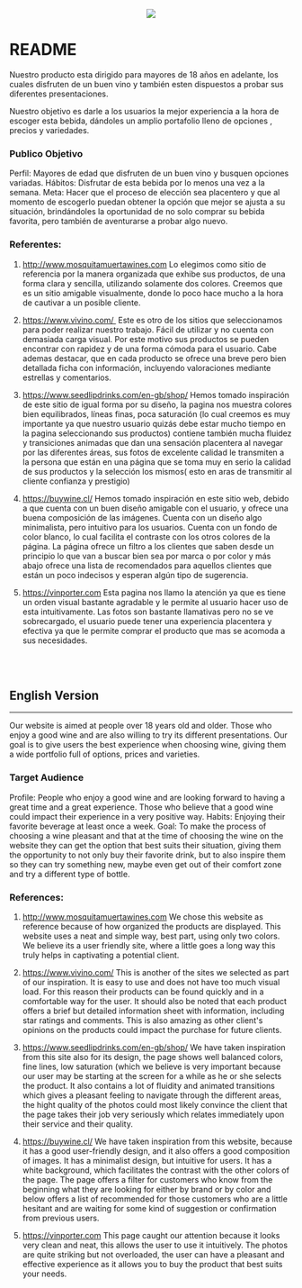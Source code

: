<p align="center">
  <img src="https://github.com/Rebelzob/grupo_9_DrinksForGeeks/blob/28f29299d305ff6ad072152a443c4b7b94d33164/Wine-not%20Project.png" />
</p>

# README

Nuestro producto esta dirigido  para  mayores de 18 años en adelante,  los cuales disfruten de un buen vino y también esten dispuestos a probar sus diferentes presentaciones. 

Nuestro objetivo es darle a los usuarios la mejor experiencia a la hora de escoger esta bebida, dándoles un amplio portafolio lleno de opciones , precios y variedades. 

### Publico Objetivo 

Perfil:  Mayores de edad  que disfruten de un buen vino y busquen opciones variadas.
Hábitos: Disfrutar de esta bebida por lo menos una vez a la semana.
Meta: Hacer que el proceso de elección sea placentero y que al momento de escogerlo puedan obtener  la opción que mejor  se ajusta a su situación, brindándoles la oportunidad de no solo comprar su bebida favorita, pero también de aventurarse a probar algo nuevo. 


### **Referentes:**

1. http://www.mosquitamuertawines.com Lo elegimos como sitio de referencia por la manera organizada que exhibe sus productos, de una forma clara y sencilla, utilizando solamente dos colores. Creemos que es un sitio amigable visualmente, donde lo poco hace mucho a la hora de cautivar a un posible cliente.

2. https://www.vivino.com/  Este es otro de los sitios que seleccionamos para poder realizar nuestro trabajo. Fácil de utilizar y no cuenta con demasiada carga visual. Por este motivo sus productos se pueden encontrar con rapidez y de una forma cómoda para el usuario. Cabe ademas destacar, que en cada producto se ofrece una breve pero bien detallada ficha con información, incluyendo valoraciones mediante estrellas y comentarios.

3. https://www.seedlipdrinks.com/en-gb/shop/ Hemos tomado inspiración de este sitio de igual forma por su diseño, la pagina nos muestra colores bien equilibrados, líneas finas, poca saturación (lo cual creemos es muy importante ya que nuestro usuario quizás debe estar mucho tiempo en la pagina seleccionando sus productos) contiene también mucha fluidez y transiciones animadas que dan una sensación placentera al navegar por las diferentes áreas, sus fotos de excelente calidad le transmiten a la persona que están en una página que se toma muy en serio la calidad de sus productos y la selección los mismos( esto en aras de transmitir al cliente confianza y prestigio)

4. https://buywine.cl/ Hemos tomado inspiración en este sitio web, debido a que cuenta con un buen diseño amigable con el usuario, y ofrece una buena composición de las imágenes. Cuenta con un diseño algo minimalista, pero intuitivo para los usuarios. Cuenta con un fondo de color blanco, lo cual facilita el contraste con los otros colores de la página. La página ofrece un filtro a los clientes que saben desde un principio lo que van a buscar bien sea por marca o por color y más abajo ofrece una lista de recomendados para aquellos clientes que están un poco indecisos y esperan algún tipo de sugerencia. 

5. https://vinporter.com Esta pagina nos llamo la atención ya que es tiene un orden visual bastante agradable y le permite al usuario hacer uso de esta intuitivamente. Las fotos son bastante llamativas pero no se ve sobrecargado, el usuario puede tener una experiencia placentera y efectiva ya que le permite comprar el producto que mas se acomoda a sus necesidades. 

<br>
<br>

## English Version
------

Our website  is aimed at people over 18 years old and older. Those who enjoy a good wine and are also willing to try its different presentations. Our goal is to give users the best experience when choosing wine, giving them a wide portfolio full of options, prices and varieties. 

### Target Audience 

Profile: People who enjoy a good wine and are looking forward to having a great time and a great experience. Those who believe that a good wine could impact their experience in a very positive way. 
Habits: Enjoying their favorite  beverage at least once a week.
Goal: To make the process of choosing a wine pleasant and that at the time of choosing the wine on the website they can get the option that best suits their situation, giving them the opportunity to not only buy their favorite drink, but to also inspire them so they can try something new, maybe even get out of their comfort zone and try a different type of bottle. 


### **References:**

1. http://www.mosquitamuertawines.com We chose this website  as  reference because of how organized the products are displayed.  This website uses  a neat  and simple way, best part, using only two colors. We believe its a user friendly site,  where a little goes a long way this truly helps in captivating a potential client.

2. https://www.vivino.com/ This is another of the sites we selected as part of our inspiration. It is easy to use and does not have too much visual load. For this reason their products can be found quickly and in a comfortable way for the user. It should also be noted that each product offers a brief but detailed information sheet with information, including star ratings and comments.  This is also amazing as other client's opinions on the products could impact the purchase for future clients. 

3. https://www.seedlipdrinks.com/en-gb/shop/ We have taken inspiration from this site also for its design, the page shows well balanced colors, fine lines, low saturation (which we believe is very important because our user may be starting at the screen for a while as he or she selects the product. It also contains a lot of fluidity and animated transitions which gives a pleasant feeling to navigate through the different areas, the hight quality of the photos could most likely convince the client that the page takes their job very seriously which relates immediately  upon their service and their quality. 

4. https://buywine.cl/ We have taken inspiration from this website, because it has a good user-friendly design, and it also  offers a good composition of images. It has a minimalist design, but intuitive for users. It has a white background, which facilitates the contrast with the other colors of the page. The page offers a filter for customers who know from the beginning what they are looking for either by brand or by color and below offers a list of recommended for those customers who are a little hesitant  and are waiting for some kind of suggestion or confirmation from previous users. 

5. https://vinporter.com This page caught our attention because it looks very clean and neat, this  allows the user to use it intuitively. The photos are quite striking but not overloaded, the user can have a pleasant and effective experience as it allows you to buy the product that best suits your needs. 




